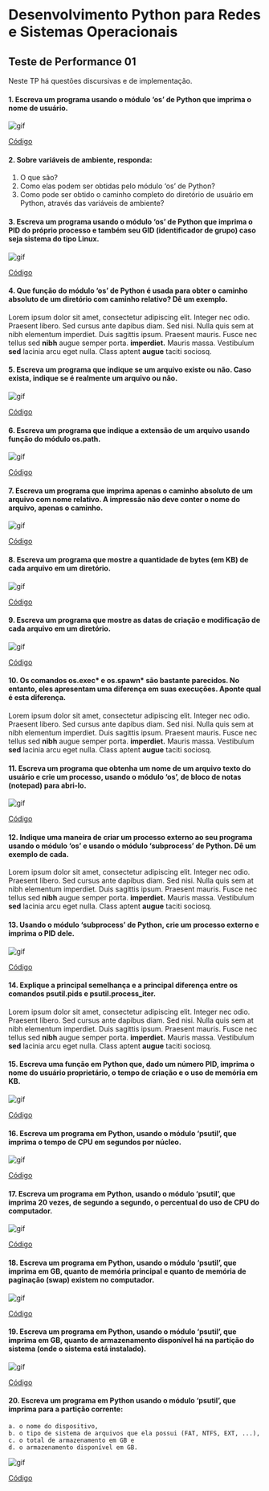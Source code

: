 # Desenvolvimento Python para Redes e Sistemas Operacionais

## Teste de Performance 01
Neste TP há questões discursivas e de implementação.

#### 1. Escreva um programa usando o módulo ‘os’ de Python que imprima o nome de usuário.

![gif](/gifs/questao01.gif)

[Código](https://github.com/franciscocamellon/Desenvolvimento_Python_para_Redes_e_Sistemas_Operacionais/tree/master/TP01/questao_01.py)




#### 2. Sobre variáveis de ambiente, responda:
1. O que são?
1. Como elas podem ser obtidas pelo módulo ‘os’ de Python?
1. Como pode ser obtido o caminho completo do diretório de usuário em Python, através das variáveis de ambiente?







#### 3. Escreva um programa usando o módulo ‘os’ de Python que imprima o PID do próprio processo e também seu GID (identificador de grupo) caso seja sistema do tipo Linux.

![gif](/gifs/questao03.gif)

[Código](https://github.com/franciscocamellon/Francisco_Camello_DR2_AT/questao_03.py)






#### 4. Que função do módulo ‘os’ de Python é usada para obter o caminho absoluto de um diretório com caminho relativo? Dê um exemplo.
<p>Lorem ipsum dolor sit amet, consectetur adipiscing elit. Integer nec odio. Praesent libero. Sed cursus ante dapibus diam. Sed nisi. Nulla quis sem at nibh elementum imperdiet. Duis sagittis ipsum. Praesent mauris. Fusce nec tellus sed <b>nibh</b> augue semper porta. <b>imperdiet.</b> Mauris massa. Vestibulum <b>sed</b> lacinia arcu eget nulla. Class aptent <b>augue</b> taciti sociosq.</p>






#### 5. Escreva um programa que indique se um arquivo existe ou não. Caso exista, indique se é realmente um arquivo ou não.

![gif](/gifs/questao06.gif)

[Código](https://github.com/franciscocamellon/Francisco_Camello_DR2_AT/questao_06.py)



#### 6. Escreva um programa que indique a extensão de um arquivo usando função do módulo os.path.

![gif](/gifs/questao06.gif)

[Código](https://github.com/franciscocamellon/Francisco_Camello_DR2_AT/questao_06.py)






#### 7. Escreva um programa que imprima apenas o caminho absoluto de um arquivo com nome relativo. A impressão não deve conter o nome do arquivo, apenas o caminho.

![gif](/gifs/questao07.gif)

[Código](https://github.com/franciscocamellon/Francisco_Camello_DR2_AT/questao_07.py)






#### 8. Escreva um programa que mostre a quantidade de bytes (em KB) de cada arquivo em um diretório.

![gif](/gifs/questao08.gif)

[Código](https://github.com/franciscocamellon/Francisco_Camello_DR2_AT/questao_08.py)






#### 9. Escreva um programa que mostre as datas de criação e modificação de cada arquivo em um diretório.

![gif](/gifs/questao09.gif)

[Código](https://github.com/franciscocamellon/Francisco_Camello_DR2_AT/questao_09.py)






#### 10. Os comandos os.exec* e os.spawn* são bastante parecidos. No entanto, eles apresentam uma diferença em suas execuções. Aponte qual é esta diferença.
<p>Lorem ipsum dolor sit amet, consectetur adipiscing elit. Integer nec odio. Praesent libero. Sed cursus ante dapibus diam. Sed nisi. Nulla quis sem at nibh elementum imperdiet. Duis sagittis ipsum. Praesent mauris. Fusce nec tellus sed <b>nibh</b> augue semper porta. <b>imperdiet.</b> Mauris massa. Vestibulum <b>sed</b> lacinia arcu eget nulla. Class aptent <b>augue</b> taciti sociosq.</p>







#### 11. Escreva um programa que obtenha um nome de um arquivo texto do usuário e crie um processo, usando o módulo ‘os’, de bloco de notas (notepad) para abri-lo.

![gif](/gifs/questao11.gif)

[Código](https://github.com/franciscocamellon/Francisco_Camello_DR2_AT/questao_11.py)






#### 12. Indique uma maneira de criar um processo externo ao seu programa usando o módulo ‘os’ e usando o módulo ‘subprocess’ de Python. Dê um exemplo de cada.
<p>Lorem ipsum dolor sit amet, consectetur adipiscing elit. Integer nec odio. Praesent libero. Sed cursus ante dapibus diam. Sed nisi. Nulla quis sem at nibh elementum imperdiet. Duis sagittis ipsum. Praesent mauris. Fusce nec tellus sed <b>nibh</b> augue semper porta. <b>imperdiet.</b> Mauris massa. Vestibulum <b>sed</b> lacinia arcu eget nulla. Class aptent <b>augue</b> taciti sociosq.</p>








#### 13. Usando o módulo ‘subprocess’ de Python, crie um processo externo e imprima o PID dele.
![gif](/gifs/questao13.gif)

[Código](https://github.com/franciscocamellon/Francisco_Camello_DR2_AT/questao_13.py)


#### 14. Explique a principal semelhança e a principal diferença entre os comandos psutil.pids e psutil.process_iter.
<p>Lorem ipsum dolor sit amet, consectetur adipiscing elit. Integer nec odio. Praesent libero. Sed cursus ante dapibus diam. Sed nisi. Nulla quis sem at nibh elementum imperdiet. Duis sagittis ipsum. Praesent mauris. Fusce nec tellus sed <b>nibh</b> augue semper porta. <b>imperdiet.</b> Mauris massa. Vestibulum <b>sed</b> lacinia arcu eget nulla. Class aptent <b>augue</b> taciti sociosq.</p>

#### 15. Escreva uma função em Python que, dado um número PID, imprima o nome do usuário proprietário, o tempo de criação e o uso de memória em KB.
![gif](/gifs/questao13.gif)

[Código](https://github.com/franciscocamellon/Francisco_Camello_DR2_AT/questao_13.py)

#### 16. Escreva um programa em Python, usando o módulo ‘psutil’, que imprima o tempo de CPU em segundos por núcleo.
![gif](/gifs/questao13.gif)

[Código](https://github.com/franciscocamellon/Francisco_Camello_DR2_AT/questao_13.py)

#### 17. Escreva um programa em Python, usando o módulo ‘psutil’, que imprima 20 vezes, de segundo a segundo, o percentual do uso de CPU do computador.
![gif](/gifs/questao13.gif)

[Código](https://github.com/franciscocamellon/Francisco_Camello_DR2_AT/questao_13.py)

#### 18. Escreva um programa em Python, usando o módulo ‘psutil’, que imprima em GB, quanto de memória principal e quanto de memória de paginação (swap) existem no computador.
![gif](/gifs/questao13.gif)

[Código](https://github.com/franciscocamellon/Francisco_Camello_DR2_AT/questao_13.py)

#### 19. Escreva um programa em Python, usando o módulo ‘psutil’, que imprima em GB, quanto de armazenamento disponível há na partição do sistema (onde o sistema está instalado).
![gif](/gifs/questao13.gif)

[Código](https://github.com/franciscocamellon/Francisco_Camello_DR2_AT/questao_13.py)

#### 20. Escreva um programa em Python usando o módulo ‘psutil’, que imprima para a partição corrente:
    a. o nome do dispositivo,
    b. o tipo de sistema de arquivos que ela possui (FAT, NTFS, EXT, ...),
    c. o total de armazenamento em GB e
    d. o armazenamento disponível em GB.

![gif](/gifs/questao13.gif)

[Código](https://github.com/franciscocamellon/Francisco_Camello_DR2_AT/questao_13.py)